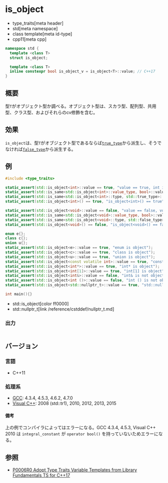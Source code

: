 # is_object
* type_traits[meta header]
* std[meta namespace]
* class template[meta id-type]
* cpp11[meta cpp]

```cpp
namespace std {
  template <class T>
  struct is_object;

  template <class T>
  inline constexpr bool is_object_v = is_object<T>::value; // C++17
}
```

## 概要
型`T`がオブジェクト型か調べる。オブジェクト型は、スカラ型、配列型、共用型、クラス型、およびそれらのcv修飾を含む。


## 効果
`is_object`は、型`T`がオブジェクト型であるならば[`true_type`](true_type.md)から派生し、そうでなければ[`false_type`](true_type.md)から派生する。


## 例
```cpp example
#include <type_traits>

static_assert(std::is_object<int>::value == true, "value == true, int is object");
static_assert(std::is_same<std::is_object<int>::value_type, bool>::value, "value_type == bool");
static_assert(std::is_same<std::is_object<int>::type, std::true_type>::value, "type == true_type");
static_assert(std::is_object<int>() == true, "is_object<int>() == true");

static_assert(std::is_object<void>::value == false, "value == false, void is not object");
static_assert(std::is_same<std::is_object<void>::value_type, bool>::value, "value_type == bool");
static_assert(std::is_same<std::is_object<void>::type, std::false_type>::value, "type == false_type");
static_assert(std::is_object<void>() == false, "is_object<void>() == false");

enum e{};
class c{};
union u{};
static_assert(std::is_object<e>::value == true, "enum is object");
static_assert(std::is_object<c>::value == true, "class is object");
static_assert(std::is_object<u>::value == true, "union is object");
static_assert(std::is_object<const volatile int>::value == true, "const volatile int is object");
static_assert(std::is_object<int*>::value == true, "int* is object");
static_assert(std::is_object<int[1]>::value == true, "int[1] is object");
static_assert(std::is_object<int&>::value == false, "int& is not object");
static_assert(std::is_object<int ()>::value == false, "int () is not object");
static_assert(std::is_object<std::nullptr_t>::value == true, "std::nullptr_t is object");

int main(){}
```
* std::is_object[color ff0000]
* std::nullptr_t[link /reference/cstddef/nullptr_t.md]

### 出力
```
```

## バージョン
### 言語
- C++11

### 処理系
- [GCC](/implementation.md#gcc): 4.3.4, 4.5.3, 4.6.2, 4.7.0
- [Visual C++](/implementation.md#visual_cpp): 2008 (std::tr1), 2010, 2012, 2013, 2015

#### 備考
上の例でコンパイラによってはエラーになる。GCC 4.3.4, 4.5.3, Visual C++ 2010 は `integral_constant` が `operator bool()` を持っていないためエラーになる。


## 参照
- [P0006R0 Adopt Type Traits Variable Templates from Library Fundamentals TS for C++17](http://www.open-std.org/jtc1/sc22/wg21/docs/papers/2015/p0006r0.html)
